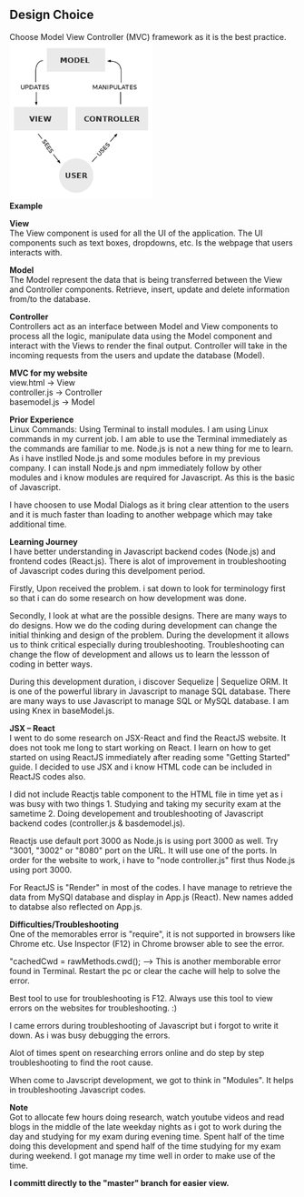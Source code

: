 <h2> Design Choice </h2>
Choose Model View Controller (MVC) framework as it is the best practice. <br/>
<img src="images/MVC.png" width="50%" height="50%"> <br/>
<b> Example </b> 

<b> View </b> <br/>
The View component is used for all the UI of the application. The UI components such as text boxes, dropdowns, etc. Is the webpage that users interacts with.

<b> Model </b> <br/>
The Model represent the data that is being transferred between the View and Controller components. Retrieve, insert, update and delete information from/to the database. 

<b> Controller </b> <br/>
Controllers act as an interface between Model and View components to process all the logic, manipulate data using the Model component and interact with the Views to render the final output. Controller will take in the incoming requests from the users and update the database (Model). 

<b> MVC for my website </b> <br/>
view.html -> View <br/>
controller.js -> Controller <br/>
basemodel.js -> Model <br/>

<b>Prior Experience </b> <br/>
Linux Commands: Using Terminal to install modules. I am using Linux commands in my current job. I am able to use the Terminal immediately as the commands are familiar to me. 
Node.js is not a new thing for me to learn. As i have instlled Node.js and some modules before in my previous company. I can install Node.js and npm immediately follow by other modules and i know modules are required for Javascript. As this is the basic of Javascript. 

I have choosen to use Modal Dialogs as it bring clear attention to the users and it is much faster than loading to another webpage which may take additional time. 

<b> Learning Journey </b> <br/>
I have better understanding in Javascript backend codes (Node.js) and frontend codes (React.js).
There is alot of improvement in troubleshooting of Javascript codes during this develpoment period. 

Firstly,
Upon received the problem. i sat down to look for terminology first so that i can do some research on how development was done. 

Secondly,
I look at what are the possible designs. There are many ways to do designs. How we do the coding during development can change the initial thinking and design of the problem. During the development it allows us to think critical especially during troubleshooting. Troubleshooting can change the flow of development and allows us to learn the lessson of coding in better ways.

During this development duration, i discover Sequelize | Sequelize ORM. It is one of the powerful library in Javascript to manage SQL database. There are many ways to use Javascript to manage SQL or MySQL database. I am using Knex in baseModel.js. 

<b>JSX – React </b> <br/>
I went to do some research on JSX-React and find the ReactJS website. It does not took me long to start working on React. I learn on how to get started on using ReactJS immediately after reading some "Getting Started" guide. I decided to use JSX and i know HTML code can be included in ReactJS codes also. 

I did not include Reactjs table component to the HTML file in time yet as i was busy with two things 1. Studying and taking my security exam at the sametime 2. Doing developement and troubleshooting of Javascript backend codes (controller.js & basdemodel.js).

Reactjs use default port 3000 as Node.js is using port 3000 as well. Try "3001, "3002" or "8080" port on the URL. It will use one of the ports. In order for the website to work, i have to "node controller.js" first thus Node.js using port 3000. 

For ReactJS is "Render" in most of the codes. I have manage to retrieve the data from MySQl database and display in App.js (React). New names added to databse also reflected on App.js. 

<b> Difficulties/Troubleshooting </b> <br/>
One of the memorables error is "require", it is not supported in browsers like Chrome etc. Use Inspector (F12) in Chrome browser able to see the error.

"cachedCwd = rawMethods.cwd(); --> This is another memborable error found in Terminal. Restart the pc or clear the cache will help to solve the error. 

Best tool to use for troubleshooting is F12. Always use this tool to view errors on the websites for troubleshooting. :) 

I came errors during troubleshooting of Javascript but i forgot to write it down. As i was busy debugging the errors. 

Alot of times spent on researching errors online and do step by step troubleshooting to find the root cause. 

When come to Javscript development, we got to think in "Modules". It helps in troubleshooting Javascript codes. 

<b>Note</b> <br/>
Got to allocate few hours doing research, watch youtube videos and read blogs in the middle of the late weekday nights as i got to work during the day and studying for my exam during evening time. Spent half of the time doing this development and spend half of the time studying for my exam during weekend. I got manage my time well in order to make use of the time. 

<b> I committ directly to the "master" branch for easier view. </b>
